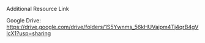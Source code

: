 Additional Resource Link

Google Drive: https://drive.google.com/drive/folders/1S5Ywnms_56kHUVaipm4Tj4qrB4gVlcX1?usp=sharing
